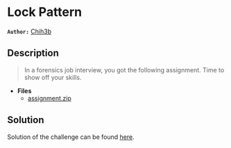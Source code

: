 # Lock Pattern

**`Author:`** [Chih3b](https://github.com/Ch1h3b)

## Description

> In a forensics job interview, you got the following assignment.
> Time to show off your skills.





- **Files** 
 	- [assignment.zip](assignment.zip)  





## Solution
Solution of the challenge can be found [here](solution/).
